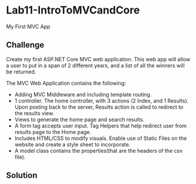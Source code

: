 # Lab11-IntroToMVCandCore
My First MVC App

## Challenge

Create my first ASP.NET Core MVC web application.
This web app will allow a user to put in a span of 2 different years, and a list of all the winners will be returned.

The MVC Web Application contains the following:

* Adding MVC Middleware and including template routing. 
* 1 controller. The home controller, with 3 actions (2 Index, and 1 Results). Upon posting back to the server, Results action is called to redirect to the results view.
* Views to generate the home page and search results.
* A form tag accepts user input. Tag Helpers that help redirect user from results page to the Home page. 
* Includes HTML/CSS to modify visuals. Enable use of Static Files on the website and create a style sheet to incorporate.
* A model class contains the properties(that are the headers of the csv file).

## Solution
